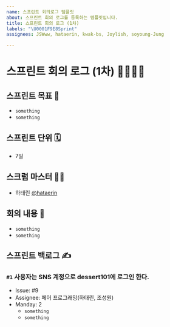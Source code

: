 ```yaml
---
name: 스프린트 회의로그 템플릿
about: 스프린트 회의 로그를 등록하는 템플릿입니다.
title: 스프린트 회의 로그 (1차)
labels: "\U0001F9E8Sprint"
assignees: JSWww, hataerin, kwak-bs, Joylish, soyoung-Jung

---
```


# 스프린트 회의 로그 (1차) 🏃‍♀️🏃‍♂️

## 스프린트 목표 🏈

- `something`
- `something`

## 스프린트 단위 🗓

- 7일 

## 스크럼 마스터 👨‍🔧

- 하태린 [@hataerin](https://github.com/hataerin)

## 회의 내용 💬

- `something`
- `something`

## 스프린트 백로그 ✍️

### `#1` 사용자는 SNS 계정으로 dessert101에 로그인 한다.

- Issue: #9
- Assignee: 페어 프로그래밍(하태린, 조성원)
- Manday: 2
  - `something`
  - `something`
